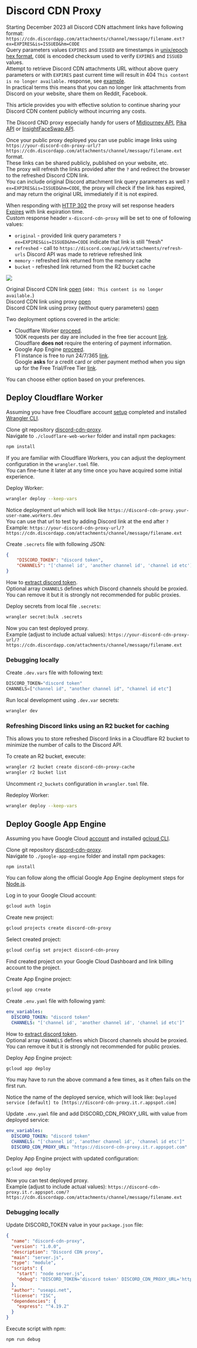 # Discord CDN Proxy

Starting December 2023 all Discord CDN attachment links have following format:  
`https://cdn.discordapp.com/attachments/channel/message/filename.ext?ex=EXPIRES&is=ISSUED&hm=CODE`  
Query parameters values `EXPIRES` and `ISSUED` are timestamps in [unix/epoch hex format](https://www.epochconverter.io/hex-timestamp-converter), `CODE` is encoded checksum used to verify `EXPIRES` and `ISSUED` values.  
Attempt to retrieve Discord CDN attachments URL without above query parameters or with `EXPIRES` past current time will result in 404 `This content is no longer available.` response, see [example](https://cdn.discordapp.com/attachments/1239264794394234985/1239266735992078447/vault_boy.png).  
In practical terms this means that you can no longer link attachments from Discord on your website, share them on Reddit, Facebook.  

This article provides you with effective solution to continue sharing your Discord CDN content publicly without incurring any costs.  

The Discord CND proxy especially handy for users of [Midjourney API](https://useapi.net/docs/api-v2), [Pika API](https://useapi.net/docs/api-pika-v1) or [InsightFaceSwap API](https://useapi.net/docs/api-faceswap-v1).

Once your public proxy deployed you can use public image links using `https://your-discord-cdn-proxy-url/?https://cdn.discordapp.com/attachments/channel/message/filename.ext` format.   
These links can be shared publicly, published on your website, etc.  
The proxy will refresh the links provided after the `?` and redirect the browser to the refreshed Discord CDN link.  
You can include original Discord attachment link query parameters as well `?ex=EXPIRES&is=ISSUED&hm=CODE`, the proxy will check if the link has expired, and may return the original URL immediately if it is not expired.  

When responding with [HTTP 302](https://developer.mozilla.org/en-US/docs/Web/HTTP/Status/302) the proxy will set response headers [Expires](https://developer.mozilla.org/en-US/docs/Web/HTTP/Headers/Expires) with link expiration time.  
Custom response header `x-discord-cdn-proxy` will be set to one of following values:
* `original` - provided link query parameters `?ex=EXPIRES&is=ISSUED&hm=CODE` indicate that link is still "fresh"
* `refreshed` - call to `https://discord.com/api/v9/attachments/refresh-urls` Discord API was made to retrieve refreshed link
* `memory` - refreshed link returned from the memory cache
* `bucket` - refreshed link returned from the R2 bucket cache 

![](https://useapi.net/assets/images/articles/discord-cdn-proxy.svg)

Original Discord CDN link [open](https://cdn.discordapp.com/attachments/1239264794394234985/1239266735992078447/vault_boy.png?ex=66424c96&is=6640fb16&hm=0b3d3210b4ea0916d5c8c0b2d998a4f4b64f5b95b79cdb9b58ff96b8287dace4&) (`404: This content is no longer available.`)  
Discord CDN link using proxy [open](https://demo.useapi.net/discord-cdn-proxy/?https://cdn.discordapp.com/attachments/1239264794394234985/1239266735992078447/vault_boy.png?ex=66424c96&is=6640fb16&hm=0b3d3210b4ea0916d5c8c0b2d998a4f4b64f5b95b79cdb9b58ff96b8287dace4&)   
Discord CDN link using proxy (without query parameters) [open](https://demo.useapi.net/discord-cdn-proxy/?https://cdn.discordapp.com/attachments/1239264794394234985/1239266735992078447/vault_boy.png)  

Two deployment options covered in the article: 
- Cloudflare Worker [proceed](#deploy-cloudflare-worker).  
  100K requests per day are included in the free tier account [link](https://developers.cloudflare.com/workers/platform/pricing/).  
  Cloudflare **does not** require the entering of payment information.    
- Google App Engine [proceed](#deploy-google-app-engine).    
  F1 instance is free to run 24/7/365 [link](https://cloud.google.com/appengine/docs/standard/quotas#Instances).    
  Google **asks** for a credit card or other payment method when you sign up for the Free Trial/Free Tier [link](https://cloud.google.com/free/docs/free-cloud-features#why-credit-card).    

You can choose either option based on your preferences.  

## Deploy Cloudflare Worker

Assuming you have free Cloudflare account [setup](https://developers.cloudflare.com/fundamentals/setup/account/create-account/) completed  and installed [Wrangler CLI](https://developers.cloudflare.com/workers/wrangler/install-and-update/).

Clone git repository [discord-cdn-proxy](https://github.com/useapi/discord-cdn-proxy?tab=readme-ov-file).  
Navigate to `./cloudflare-web-worker` folder and install npm packages:
```bash
npm install
```

If you are familiar with Cloudflare Workers, you can adjust the deployment configuration in the `wrangler.toml` file.   
You can fine-tune it later at any time once you have acquired some initial experience.  

Deploy Worker: 
```bash
wrangler deploy --keep-vars 
```

Notice deployment url which will look like `https://discord-cdn-proxy.your-user-name.workers.dev`    
You can use that url to test by adding Discord link at the end after  `?`  
Example: `https://your-discord-cdn-proxy-url/?https://cdn.discordapp.com/attachments/channel/message/filename.ext`    

Create `.secrets` file with following JSON: 
```json
{
    "DISCORD_TOKEN": "discord token",
    "CHANNELS": "['channel id', 'another channel id', 'channel id etc']"
}
```
How to [extract discord token](https://useapi.net/docs/start-here/setup-midjourney#obtain-discord-token).  
Optional array `CHANNELS` defines which Discord channels should be proxied.  
You can remove it but it is strongly not recommended for public proxies.  

Deploy secrets from local file `.secrets`: 
```bash
wrangler secret:bulk .secrets
```

Now you can test deployed proxy.  
Example (adjust to include actual values): `https://your-discord-cdn-proxy-url/?https://cdn.discordapp.com/attachments/channel/message/filename.ext`  

### Debugging locally

Create `.dev.vars` file with following text: 
```javascript
DISCORD_TOKEN="discord token"
CHANNELS=["channel id", "another channel id", "channel id etc"]
```

Run local development using `.dev.var` secrets:
```bash
wrangler dev  
```

### Refreshing Discord links using an R2 bucket for caching

This allows you to store refreshed Discord links in a Cloudflare R2 bucket to minimize the number of calls to the Discord API. 

To create an R2 bucket, execute:
```bash
wrangler r2 bucket create discord-cdn-proxy-cache
wrangler r2 bucket list
```

Uncomment `r2_buckets` configuration in `wrangler.toml` file.

Redeploy Worker:
```bash
wrangler deploy --keep-vars 
```

## Deploy Google App Engine

Assuming you have Google Cloud [account](https://cloud.google.com/) and installed [gcloud CLI](https://cloud.google.com/sdk/docs/install).

Clone git repository [discord-cdn-proxy](https://github.com/useapi/discord-cdn-proxy?tab=readme-ov-file).  
Navigate to `./google-app-engine` folder and install npm packages:
```bash
npm install
```

You can follow along the official Google App Engine deployment steps for [Node.js](https://cloud.google.com/appengine/docs/standard).

Log in to your Google Cloud account:
```bash
gcloud auth login
```

Create new project:
```bash
gcloud projects create discord-cdn-proxy
```

Select created project:
```bash
gcloud config set project discord-cdn-proxy
```

Find created project on your Google Cloud Dashboard and link billing account to the project.  

Create App Engine project:
```bash
gcloud app create
```

Create `.env.yaml` file with following yaml: 
```yaml
env_variables:
  DISCORD_TOKEN: "discord token"
  CHANNELS: "['channel id', 'another channel id', 'channel id etc']"
```
How to [extract discord token](https://useapi.net/docs/start-here/setup-midjourney#obtain-discord-token).  
Optional array `CHANNELS` defines which Discord channels should be proxied.  
You can remove it but it is strongly not recommended for public proxies.  

Deploy App Engine project:
```bash
gcloud app deploy
```
You may have to run the above command a few times, as it often fails on the first run.

Notice the name of the deployed service, which will look like:
`Deployed service [default] to [https://discord-cdn-proxy.it.r.appspot.com]` 

Update `.env.yaml` file and add DISCORD_CDN_PROXY_URL with value from deployed service: 
```yaml
env_variables:
  DISCORD_TOKEN: "discord token"
  CHANNELS: "['channel id', 'another channel id', 'channel id etc']"
  DISCORD_CDN_PROXY_URL: "https://discord-cdn-proxy.it.r.appspot.com"
```

Deploy App Engine project with updated configuration:
```bash
gcloud app deploy
```

Now you can test deployed proxy.  
Example (adjust to include actual values): `https://discord-cdn-proxy.it.r.appspot.com/?https://cdn.discordapp.com/attachments/channel/message/filename.ext`    

### Debugging locally

Update DISCORD_TOKEN value in your `package.json` file: 
```json
{
  "name": "discord-cdn-proxy",
  "version": "1.0.0",
  "description": "Discord CDN proxy",
  "main": "server.js",
  "type": "module",
  "scripts": {
    "start": "node server.js",
    "debug": "DISCORD_TOKEN='discord token' DISCORD_CDN_PROXY_URL='http://localhost:8090/' node server.js"
  },
  "author": "useapi.net",
  "license": "ISC",
  "dependencies": {
    "express": "^4.19.2"
  }
}
```

Execute script with npm:
```bash
npm run debug
```
